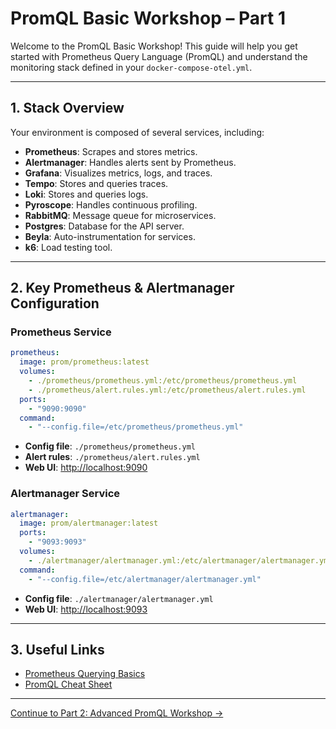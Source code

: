 # PromQL Basic Workshop – Part 1

Welcome to the PromQL Basic Workshop! This guide will help you get started with Prometheus Query Language (PromQL) and understand the monitoring stack defined in your `docker-compose-otel.yml`.

---

## 1. Stack Overview

Your environment is composed of several services, including:

- **Prometheus**: Scrapes and stores metrics.
- **Alertmanager**: Handles alerts sent by Prometheus.
- **Grafana**: Visualizes metrics, logs, and traces.
- **Tempo**: Stores and queries traces.
- **Loki**: Stores and queries logs.
- **Pyroscope**: Handles continuous profiling.
- **RabbitMQ**: Message queue for microservices.
- **Postgres**: Database for the API server.
- **Beyla**: Auto-instrumentation for services.
- **k6**: Load testing tool.

---

## 2. Key Prometheus & Alertmanager Configuration

### Prometheus Service

```yaml
prometheus:
  image: prom/prometheus:latest
  volumes:
    - ./prometheus/prometheus.yml:/etc/prometheus/prometheus.yml
    - ./prometheus/alert.rules.yml:/etc/prometheus/alert.rules.yml
  ports:
    - "9090:9090"
  command:
    - "--config.file=/etc/prometheus/prometheus.yml"
```

- **Config file**: `./prometheus/prometheus.yml`
- **Alert rules**: `./prometheus/alert.rules.yml`
- **Web UI**: [http://localhost:9090](http://localhost:9090)

### Alertmanager Service

```yaml
alertmanager:
  image: prom/alertmanager:latest
  ports:
    - "9093:9093"
  volumes:
    - ./alertmanager/alertmanager.yml:/etc/alertmanager/alertmanager.yml
  command:
    - "--config.file=/etc/alertmanager/alertmanager.yml"
```

- **Config file**: `./alertmanager/alertmanager.yml`
- **Web UI**: [http://localhost:9093](http://localhost:9093)

---
## 3. Useful Links

- [Prometheus Querying Basics](https://prometheus.io/docs/prometheus/latest/querying/basics/)
- [PromQL Cheat Sheet](https://promlabs.com/promql-cheat-sheet/)

---


[Continue to Part 2: Advanced PromQL Workshop →](./2025/08/21/PromQL2.md)